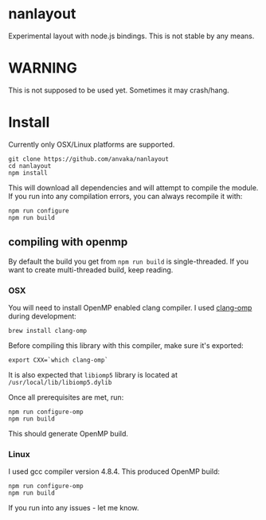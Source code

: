 # nanlayout

Experimental layout with node.js bindings. This is not stable by any means.

# WARNING

This is not supposed to be used yet. Sometimes it may crash/hang.

# Install

Currently only OSX/Linux platforms are supported.

``` shell
git clone https://github.com/anvaka/nanlayout
cd nanlayout
npm install
```

This will download all dependencies and will attempt to compile the module.
If you run into any compilation errors, you can always recompile it with:

``` shell
npm run configure
npm run build
```

## compiling with openmp

By default the build you get from `npm run build` is single-threaded. If you want
to create multi-threaded build, keep reading.

### OSX

You will need to install OpenMP enabled clang compiler. I used [clang-omp](https://clang-omp.github.io/)
during development:

```
brew install clang-omp
```

Before compiling this library with this compiler, make sure it's exported:

```
export CXX=`which clang-omp`
```

It is also expected that `libiomp5` library is located at `/usr/local/lib/libiomp5.dylib`

Once all prerequisites are met, run:

```
npm run configure-omp
npm run build
```

This should generate OpenMP build.

### Linux

I used gcc compiler version 4.8.4. This produced OpenMP build:

```
npm run configure-omp
npm run build
```

If you run into any issues - let me know.


